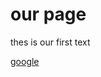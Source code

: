 <html> 
 <head>
  <title>our first page</title>   
 </head>
 <body>
 <h1>our page</h1>
 <p>thes is our first text</p>
 <a href="www.google.com">google</a>
</body>
</html>
